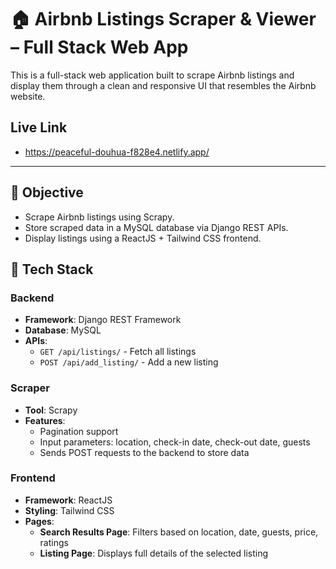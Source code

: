 # 🏠 Airbnb Listings Scraper & Viewer – Full Stack Web App

This is a full-stack web application built to scrape Airbnb listings and display them through a clean and responsive UI that resembles the Airbnb website.
## Live Link
- https://peaceful-douhua-f828e4.netlify.app/

---
## 📌 Objective

- Scrape Airbnb listings using Scrapy.
- Store scraped data in a MySQL database via Django REST APIs.
- Display listings using a ReactJS + Tailwind CSS frontend.

## 🚀 Tech Stack

### Backend
- **Framework**: Django REST Framework
- **Database**: MySQL
- **APIs**:
  - `GET /api/listings/` - Fetch all listings
  - `POST /api/add_listing/` - Add a new listing

### Scraper
- **Tool**: Scrapy
- **Features**:
  - Pagination support
  - Input parameters: location, check-in date, check-out date, guests
  - Sends POST requests to the backend to store data

### Frontend
- **Framework**: ReactJS
- **Styling**: Tailwind CSS
- **Pages**:
  - **Search Results Page**: Filters based on location, date, guests, price, ratings
  - **Listing Page**: Displays full details of the selected listing
